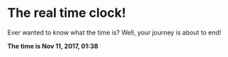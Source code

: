 # The real time clock!

Ever wanted to know what the time is? Well, your journey is about to end!

**The time is Nov 11, 2017, 01:38**